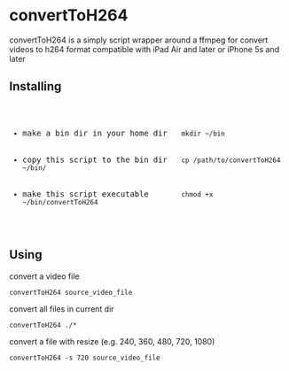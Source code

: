 # convertToH264
convertToH264 is a simply script wrapper around a ffmpeg for convert videos to h264 format compatible with iPad Air and later or iPhone 5s and later
## Installing
<pre>
<ul>
  <li>make a bin dir in your home dir   <code>mkdir ~/bin</code></li>
  <li>copy this script to the bin dir   <code>cp /path/to/convertToH264 ~/bin/</code></li>
  <li>make this script executable       <code>chmod +x ~/bin/convertToH264</code></li>
</ul>
</pre>
## Using
convert a video file
<pre><code>convertToH264 source_video_file</code></pre>
convert all files in current dir
<pre><code>convertToH264 ./*</code></pre>
convert a file with resize (e.g. 240, 360, 480, 720, 1080)
<pre><code>convertToH264 -s 720 source_video_file</code></pre>
